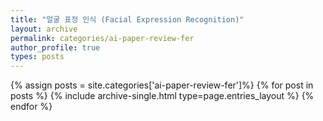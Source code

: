 ```yaml
---
title: "얼굴 표정 인식 (Facial Expression Recognition)"
layout: archive
permalink: categories/ai-paper-review-fer
author_profile: true
types: posts
---
```


{% assign posts = site.categories['ai-paper-review-fer']%}
{% for post in posts %}
  {% include archive-single.html type=page.entries_layout %}
{% endfor %}
